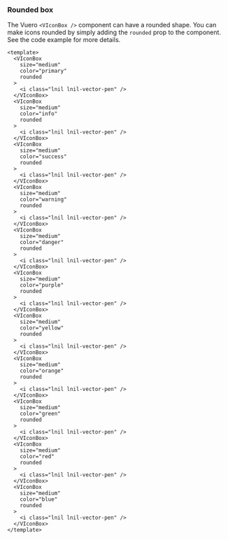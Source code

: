 ### Rounded box

The Vuero `<VIconBox />` component can have a rounded shape.
You can make icons rounded by simply adding the `rounded`
prop to the component. See the code example for more details.

<!--code-->

```vue
<template>
  <VIconBox
    size="medium"
    color="primary"
    rounded
  >
    <i class="lnil lnil-vector-pen" />
  </VIconBox>
  <VIconBox
    size="medium"
    color="info"
    rounded
  >
    <i class="lnil lnil-vector-pen" />
  </VIconBox>
  <VIconBox
    size="medium"
    color="success"
    rounded
  >
    <i class="lnil lnil-vector-pen" />
  </VIconBox>
  <VIconBox
    size="medium"
    color="warning"
    rounded
  >
    <i class="lnil lnil-vector-pen" />
  </VIconBox>
  <VIconBox
    size="medium"
    color="danger"
    rounded
  >
    <i class="lnil lnil-vector-pen" />
  </VIconBox>
  <VIconBox
    size="medium"
    color="purple"
    rounded
  >
    <i class="lnil lnil-vector-pen" />
  </VIconBox>
  <VIconBox
    size="medium"
    color="yellow"
    rounded
  >
    <i class="lnil lnil-vector-pen" />
  </VIconBox>
  <VIconBox
    size="medium"
    color="orange"
    rounded
  >
    <i class="lnil lnil-vector-pen" />
  </VIconBox>
  <VIconBox
    size="medium"
    color="green"
    rounded
  >
    <i class="lnil lnil-vector-pen" />
  </VIconBox>
  <VIconBox
    size="medium"
    color="red"
    rounded
  >
    <i class="lnil lnil-vector-pen" />
  </VIconBox>
  <VIconBox
    size="medium"
    color="blue"
    rounded
  >
    <i class="lnil lnil-vector-pen" />
  </VIconBox>
</template>
```

<!--/code-->

<!--example-->

<div class="icon-boxes">
    <VIconBox size="medium" color="primary" rounded>
        <i class="lnil lnil-vector-pen"></i>
    </VIconBox>
    <VIconBox size="medium" color="info" rounded>
        <i class="lnil lnil-vector-pen"></i>
    </VIconBox>
    <VIconBox size="medium" color="success" rounded>
        <i class="lnil lnil-vector-pen"></i>
    </VIconBox>
    <VIconBox size="medium" color="warning" rounded>
        <i class="lnil lnil-vector-pen"></i>
    </VIconBox>
    <VIconBox size="medium" color="danger" rounded>
        <i class="lnil lnil-vector-pen"></i>
    </VIconBox>
    <VIconBox size="medium" color="purple" rounded>
        <i class="lnil lnil-vector-pen"></i>
    </VIconBox>
    <VIconBox size="medium" color="yellow" rounded>
        <i class="lnil lnil-vector-pen"></i>
    </VIconBox>
    <VIconBox size="medium" color="orange" rounded>
        <i class="lnil lnil-vector-pen"></i>
    </VIconBox>
    <VIconBox size="medium" color="green" rounded>
        <i class="lnil lnil-vector-pen"></i>
    </VIconBox>
    <VIconBox size="medium" color="red" rounded>
        <i class="lnil lnil-vector-pen"></i>
    </VIconBox>
    <VIconBox size="medium" color="blue" rounded>
        <i class="lnil lnil-vector-pen"></i>
    </VIconBox>
</div>

<!--/example-->

